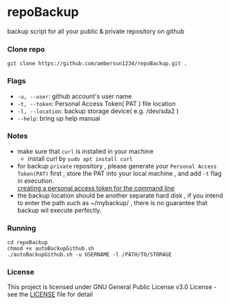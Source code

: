 # repoBackup
backup script for all your public & private repository on github
### Clone repo
```=1
git clone https://github.com/ambersun1234/repoBackup.git .
```
### Flags
+ `-u, --user`: github account's user name
+ `-t, --token`: Personal Access Token( PAT ) file location
+ `-l, --location`: backup storage device( e.g. /dev/sda2 )
+ `--help`: bring up help manual
### Notes
+ make sure that `curl` is installed in your machine
    + install curl by `sudo apt install curl`
+ for backup `private` repository , please generate your `Personal Access Token(PAT)` first , store the PAT into your local machine , and add `-t` flag in execution. <br>[creating a personal access token for the command line](https://help.github.com/articles/creating-a-personal-access-token-for-the-command-line/)
+ the backup location should be another separate hard disk , if you intend to enter the path such as ~/mybackup/ , there is no guarantee that backup wil execute perfectly.
### Running
```=1
cd repoBackup
chmod +x autoBackupGithub.sh
./autoBackupGithub.sh -u USERNAME -l /PATH/TO/STORAGE
```
### License
This project is licensed under GNU General Public License v3.0 License - see the [LICENSE](https://github.com/ambersun1234/repoBackup/blob/master/LICENSE) file for detail
